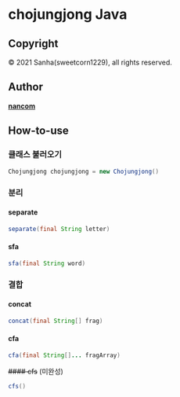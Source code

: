 # chojungjong Java

## Copyright
© 2021 Sanha(sweetcorn1229), all rights reserved.

## Author
[**nancom**](https://github.com/nancom20)

## How-to-use

### 클래스 불러오기
```Java
Chojungjong chojungjong = new Chojungjong()
```

### 분리

#### separate
```Java
separate(final String letter)
```

#### sfa
```Java
sfa(final String word)
```

### 결합

#### concat
```Java
concat(final String[] frag)
```

#### cfa
```Java
cfa(final String[]... fragArray)
```

<del>#### cfs</del> (미완성)
```Java
cfs()
```
